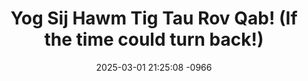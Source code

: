 ---
layout: movie-video-data
date: 2025-03-01 21:25:08 -0966
categories: movie

# Site Attributes
title: "Yog Sij Hawm Tig Tau Rov Qab! (If the time could turn back!)"
permalink: "/movie/Yog_Sij_Hawm_Tig_Tau_Rov_Qab!_(If_the_time_could_turn_back!)"

# Movie Attributes
synopsis: "There are many religions to believe, many ways to worship, many church to belong to, many hopes to wait, but only one god existed and one love to be trusted then. One chance for a true love. When you missed the chance, you may wish and can only say, if, the time could turn back. "
producer: "Modern Jungle Art Studio"
director: "Cha Her, Pao Hu Van"
writer: ""
video_link: ""
genre: "Action Romance"
year: ""
release_type: "DVD"
storage: "Center for Hmong Studies"
thumbnail: "/assets/images/movie_thumbnails/Yog Sij Hawm Tig Tau Rov Qab! (If the time could turn back!).jpeg"
publishing_company: "Modern Jungle Art Studio"

# Sequels + Parts
base_movie: ""
total_parts: 0
sequel: ""

# Movie Cast
cast:
- name: "A Lauj"
- name: "Nalis Lis"
- name: "Lis Vaj"
- name: "Xaim Yaj"
---